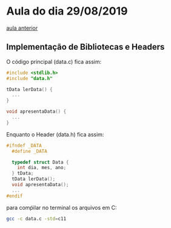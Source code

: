 # Aula do dia 29/08/2019

[aula anterior](aula_220819.md)

## Implementação de Bibliotecas e Headers

O código principal (data.c) fica assim:

```c
#include <stdlib.h>
#include "data.h"

tData lerData() {
  ...
}

void apresentaData() {
  ...
}
```

Enquanto o Header (data.h) fica assim:

```c
#ifndef _DATA
  #define _DATA

  typedef struct Data {
    int dia, mes, ano;
  } tData;
  tData lerData();
  void apresentaData();
  ...
#endif
```

para comṕilar no terminal os arquivos em C:

```bash
gcc -c data.c -std=c11
```
